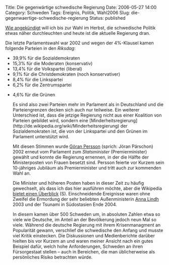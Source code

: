 Title: Die gegenwärtige schwedische Regierung
Date: 2006-05-27 14:00
Category: Schweden
Tags: Ereignis, Politik, Wahl2006
Slug: die-gegenwaertige-schwedische-regierung
Status: published

[Wie
angekündigt](http://www.fiket.de/2006/05/19/das-schwedische-staatssystem-und-die-wahl-im-herbst/)
will ich bis zur Wahl im Herbst, die schwedische Politik etwas näher
durchleuchten und heute ist die aktuelle Regierung dran.

Die letzte Parlamentswahl war 2002 und wegen der 4%-Klausel kamen
folgende Parteien in den *Riksdag*:

-   39,9% für die Sozialdemokraten
-   15,3% für die Moderaten (konservativ)
-   13,4% für die Volkspartei (liberal)
-   9,1% für die Christdemokraten (noch konservativer)
-   8,4% für die Linkspartei
-   6,2% für die Zentrumspartei

<ul>
<li>
4,6% für die Grünen

</p>
Es sind also zwei Parteien mehr im Parlament als in Deutschland und die
Parteiengrenzen decken sich auch nur teilweise. Ein weiterer Unterschied
ist, dass die jetzige Regierung nicht aus einer Koalition von Parteien
gebildet wird, sondern eine
[Minderheitsregierung](http://de.wikipedia.org/wiki/Minderheitsregierung)
der Sozialdemokraten ist, die von der Linkspartei und den Grünen im
Parlament unterstützt wird.

Mit diesen Stimmen wurde [Göran
Persson](http://de.wikipedia.org/wiki/G%C3%B6ran_Persson) (sprich: Jöran
Pärschon) 2002 erneut vom Parlament zum *Statsminister*
(Premierminister) gewählt und konnte die Regierung ernennen, in der die
Hälfte der Ministerposten von Frauen besetzt sind. Persson feierte vor
Kurzem sein 10-jähriges Jubiläum als Premierminister und tritt auch zur
kommenden Wahl an.

Die Minister und höheren Posten haben in dieser Zeit zu häufig
gewechselt, als dass ich das hier ausführen möchte, aber die Wikipedia
[bietet einen
Überblick](http://sv.wikipedia.org/wiki/Regeringen_Persson) (S).
Einschneidende Ereignisse waren ohne Zweifel die Ermordung der sehr
beliebten Außenministerin [Anna
Lindh](http://de.wikipedia.org/wiki/Anna_Lindh) 2003 und der Tsunami in
Südostasien Ende 2004.

In diesem kamen über 500 Schweden um, in absoluten Zahlen etwa so viele
wie Deutsche, im Anteil an der Bevölkerung jedoch neun Mal so viele.
Während die deutsche Regierung mit ihrem Krisenmanagment an Popularität
gewann, verschlief die schwedische den Anfang und musste viel Kritik
einstecken. Die Diskussionen und Medienberichte darüber hielten bis vor
Kurzem an und waren meiner Ansicht nach ein gutes Beispiel dafür, welch
hohe Anforderungen, Schweden an ihren Fürsorgestaat stellen – auch in
Bereichen, die man üblicherweise als persönliches Risiko betrachten
würde.

